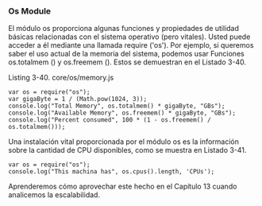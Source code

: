 ### Os Module

El módulo os proporciona algunas funciones y propiedades de 
utilidad básicas relacionadas con el sistema operativo (pero vitales). Usted puede
acceder a él mediante una llamada require ('os'). Por ejemplo, 
si queremos saber el uso actual de la memoria del sistema, podemos usar
Funciones os.totalmem () y os.freemem (). Estos se demuestran en el Listado 3-40.

Listing 3-40. core/os/memory.js

```
var os = require("os");
var gigaByte = 1 / (Math.pow(1024, 3));
console.log("Total Memory", os.totalmem() * gigaByte, "GBs");
console.log("Available Memory", os.freemem() * gigaByte, "GBs");
console.log("Percent consumed", 100 * (1 - os.freemem() / os.totalmem()));
```


Una instalación vital proporcionada por el módulo os es 
la información sobre la cantidad de CPU disponibles, como se muestra en
Listado 3-41.


```
var os = require("os");
console.log("This machina has", os.cpus().length, 'CPUs');
```

Aprenderemos cómo aprovechar este hecho en el Capítulo 13 cuando analicemos la escalabilidad.